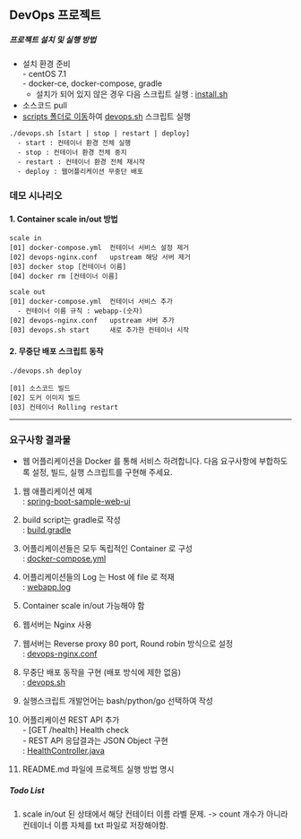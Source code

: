 DevOps 프로젝트  
---
##### 프로젝트  설치 및 실행 방법 
   - 설치 환경 준비  
    - centOS 7.1  
    - docker-ce, docker-compose, gradle 
     - 설치가 되어 있지 않은 경우 다음 스크립트 실행 : [install.sh](https://github.com/JungJinSu/spring-webservice-devops/blob/master/scripts/install.sh)  
   - 소스코드 pull  
   - <U>scripts 폴더로 이동</U>하여 [devops.sh](https://github.com/JungJinSu/spring-webservice-devops/blob/master/scripts/devops.sh) 스크립트 실행  
   ~~~
   ./devops.sh [start | stop | restart | deploy] 
     - start : 컨테이너 환경 전체 실행
     - stop : 컨테이너 환경 전체 중지 
     - restart : 컨테이너 환경 전체 재시작 
     - deploy : 웹어플리케이션 무중단 배포
   ~~~
     
### 데모 시나리오   
#### 1. Container scale in/out 방법   
    scale in  
    [01] docker-compose.yml  컨테이너 서비스 설정 제거
    [02] devops-nginx.conf   upstream 해당 서버 제거
    [03] docker stop [컨테이너 이름]
    [04] docker rm [컨테이너 이름]
    
    scale out  
    [01] docker-compose.yml  컨테이너 서비스 추가
      - 컨테이너 이름 규칙 : webapp-(숫자)  
    [02] devops-nginx.conf   upstream 서버 추가 
    [03] devops.sh start     새로 추가한 컨테이너 시작


#### 2. 무중단 배포 스크립트 동작
    
    ./devops.sh deploy  
    
    [01] 소스코드 빌드
    [02] 도커 이미지 빌드 
    [03] 컨테이너 Rolling restart 


---
### 요구사항 결과물    

  - 웹 어플리케이션을 Docker 를 통해 서비스 하려합니다. 다음 요구사항에 부합하도록 설정, 빌드, 실행 스크립트를 구현해 주세요.  
  
  1. 웹 애플리케이션 예제  
    : [spring-boot-sample-web-ui](https://github.com/spring-projects/spring-boot/tree/v2.0.2.RELEASE/spring-boot-samples/spring-boot-sample-web-ui)
         
  2. build script는 gradle로 작성   
    : [build.gradle](https://github.com/JungJinSu/spring-webservice-devops/blob/master/build.gradle)  
 
  3. 어플리케이션들은 모두 독립적인 Container 로 구성  
    : [docker-compose.yml](https://github.com/JungJinSu/spring-webservice-devops/blob/master/build/docker-compose.yml)
     
  4. 어플리케이션들의 Log 는 Host 에 file 로 적재  
    : [webapp.log](https://github.com/JungJinSu/spring-webservice-devops/tree/master/log/webapp01)  
    
  5. Container scale in/out 가능해야 함  
  
  6. 웹서버는 Nginx 사용  
 
  7. 웹서버는 Reverse proxy 80 port, Round robin 방식으로 설정  
    : [devops-nginx.conf](https://github.com/JungJinSu/spring-webservice-devops/blob/master/nginx/conf/devops-nginx.conf)  
    
  8.  무중단 배포 동작을 구현 (배포 방식에 제한 없음)  
    : [devops.sh](https://github.com/JungJinSu/spring-webservice-devops/blob/master/scripts/devops.sh)  
   
  9. 실행스크립트 개발언어는 bash/python/go 선택하여 작성  
   
  10.  어플리케이션 REST API 추가  
     - [GET /health] Health check  
     - REST API 응답결과는 JSON Object 구현    
     : [HealthController.java](https://github.com/JungJinSu/spring-webservice-devops/blob/master/src/main/java/com/jjs/webservice/web/ui/mvc/HealthController.java)  
       
  11. README.md 파일에 프로젝트 실행 방법 명시 


 ##### Todo List
  1. scale in/out  된 상태에서 해당 컨테이터 이름 라벨 문제. -> count 개수가 아니라 컨테이너 이름 자체를 txt 파일로 저장해야함.
